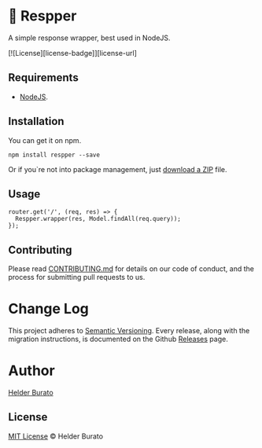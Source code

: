 # 📡 Respper

A simple response wrapper, best used in NodeJS.

[![License][license-badge]][license-url]

## Requirements

* [NodeJS](https://nodejs.org/en/).

## Installation

You can get it on npm.
```
npm install respper --save
```
Or if you`re not into package management, just [download a ZIP](https://github.com/helderburato/respper/archive/master.zip) file.

## Usage

```
router.get('/', (req, res) => {
  Respper.wrapper(res, Model.findAll(req.query));
});
```

## Contributing

Please read [CONTRIBUTING.md](./CONTRIBUTING.md) for details on our code of conduct, and the process for submitting pull requests to us.

# Change Log

This project adheres to [Semantic Versioning](https://semver.org/).
Every release, along with the migration instructions, is documented on the Github [Releases](https://github.com/helderburato/respper/releases) page.

# Author

[Helder Burato](https://twitter.com/helderburato)

## License

[MIT License](./LICENSE) © Helder Burato

